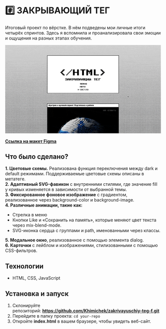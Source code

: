 # #️⃣ ЗАКРЫВАЮЩИЙ ТЕГ
Итоговый проект по вёрстке. В нём подведены мои личные итоги четырёх спринтов. Здесь я вспомнила и проанализировала свои эмоции и ощущения на разных этапах обучения.

<img src="./readme.gif" />

**[Ссылка на макет Figma](https://www.figma.com/design/wlEuATONOV9beiWvy77RIx/)**

## Что было сделано?

**1. Цветовые схемы.** Реализована функция переключения между dark и default режимами. Поддерживаемые цветовые схемы описаны в метатеге.  
**2. Адаптивный SVG-фавикон** с внутренними стилями, где значение fill у кривых изменяется в зависимости от выбранной темы.  
**3. Фиксированное фоновое изображение** с градиентом, реализованное через background-color и background-image.  
**4. Различные анимации, такие как:**
* Стрелка в меню
* Кнопки Like и «Сохранить на память», которые меняют цвет текста через mix-blend-mode.
* SVG-иконка сердца с группами и path, именованными через классы.  

**5. Модальное окно**, реализованное с помощью элемента dialog.  
**6. Карточки** с лейблом и изображениями, стилизованными с помощью CSS-фильтров.

## Технологии
* HTML, CSS, JavaScript

## Установка и запуск

1. Склонируйте репозиторий: **https://github.com/Khimichek/zakrivayuschiy-teg-f.git**
2. Перейдите в папку проекта: `cd your-repo`
3. Откройте **index.html** в вашем браузере, чтобы увидеть веб-сайт.
